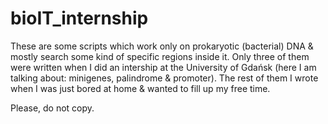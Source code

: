 # bioIT_internship

These are some scripts which work only on prokaryotic (bacterial) DNA & mostly search some kind of specific regions inside it. Only three of them were written when I did an intership at the University of Gdańsk (here I am talking about: minigenes, palindrome & promoter). The rest of them I wrote when I was just bored at home & wanted to fill up my free time.

Please, do not copy.
